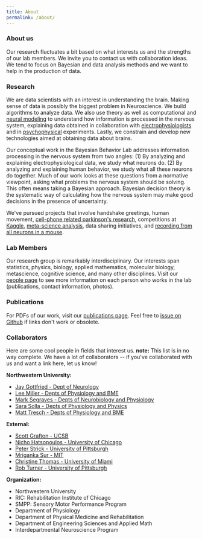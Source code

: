 ```yaml
---
title: About
permalink: /about/
---
```


### About us

Our research fluctuates a bit based on what interests us and the strengths of our lab members. We invite you to contact us with collaboration ideas. We tend to focus on Bayesian and data analysis methods and we want to help in the production of data.


### Research

We are data scientists with an interest in understanding the brain. Making sense of data is possibly the biggest problem in Neuroscience. We build algorithms to analyze data. We also use theory as well as computational and [neural modeling](https://en.wikipedia.org/wiki/Computational_neuroscience) to understand how information is processed in the nervous system, explaining data obtained in collaboration with [electrophysiologists](https://en.wikipedia.org/wiki/Electrophysiology) and in [psychophysical](https://en.wikipedia.org/wiki/Psychophysics) experiments. Lastly, we constrain and develop new technologies aimed at obtaining data about brains.


Our conceptual work in the Bayesian Behavior Lab addresses information processing in the nervous system from two angles: (1) By analyzing and explaining electrophysiological data, we study what neurons do. (2) By analyzing and explaining human behavior, we study what all these neurons do together. Much of our work looks at these questions from a normative viewpoint, asking what problems the nervous system should be solving. This often means taking a Bayesian approach. Bayesian decision theory is the systematic way of calculating how the nervous system may make good decisions in the presence of uncertainty.

We've pursued projects that involve handshake greetings, human movement, [cell-phone related parkinson's research](http://journal.frontiersin.org/article/10.3389/fneur.2012.00158/abstract), competitions at [Kaggle](https://www.kaggle.com/), [meta-science analysis](http://www.nature.com/nature/journal/v489/n7415/full/489201a.html), data sharing initiatives, and [recording from all neurons in a mouse](http://journals.plos.org/ploscompbiol/article?id=10.1371/journal.pcbi.1002291).


### Lab Members

Our research group is remarkably interdisciplinary. Our interests span statistics, physics, biology, applied mathematics, molecular biology, metascience, cognitive science, and many other disciplines. Visit our [people page](http://kordinglab.com/people/) to see more information on each person who works in the lab (publications, contact information, photos).


### Publications

For PDFs of our work, visit our [publications page](http://kordinglab.com/publication/). Feel free to [issue on Github](https://github.com/KordingLab/KordingLab.github.io/issues) if links don't work or obsolete.


### Collaborators

Here are some cool people in fields that interest us. **note:** This list is in no way complete. We have a lot of collaborators -- if you've collaborated with us and want a link here, let us know!


**Northwestern University:**

- [Jay Gottfried - Dept of Neurology](http://labs.feinberg.northwestern.edu/gottfried/)
- [Lee Miller - Depts of Physiology and BME](http://physio.northwestern.edu/)
- [Mark Segraves - Depts of Neurobiology and Physiology](http://www.neurobiology.northwestern.edu/people/core-faculty/mark-segraves.html)
- [Sara Solla - Depts of Physiology and Physics](http://www.physics.northwestern.edu/people/personalpages/ssolla.html)
- [Matt Tresch - Depts of Physiology and BME](http://www.mccormick.northwestern.edu/biomedical/)


**External:**

- [Scott Grafton - UCSB](https://www.psych.ucsb.edu/people/faculty/grafton)
- [Nicho Hatsopoulos - University of Chicago](http://pondside.uchicago.edu/oba/faculty/Hatsopoulos/lab/)
- [Peter Strick - University of Pittsburgh](http://www.cnbc.cmu.edu/faculty/strick-peter-l/view-details)
- [Mriganka Sur - MIT](http://surlab.mit.edu/)
- [Christine Thomas - University of Miami](http://www.miamiproject.med.miami.edu/page.aspx?pid=325)
- [Rob Turner - University of Pittsburgh](http://www.neurobio.pitt.edu/faculty/turner.htm)


**Organization:**

- Northwestern University
- RIC: Rehabilitation Institute of Chicago
- SMPP: Sensory Motor Performance Program
- Department of Physiology
- Department of Physical Medicine and Rehabilitation
- Department of Engineering Sciences and Applied Math
- Interdepartmental Neuroscience Program
